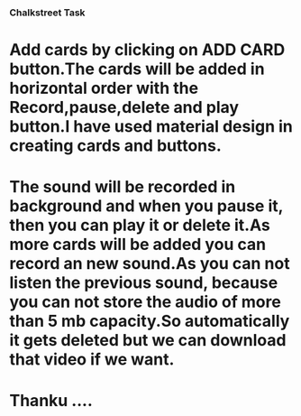 ### Chalkstreet Task
# Add cards by clicking on ADD CARD button.The cards will be added in horizontal order with the Record,pause,delete and play button.I have used material design in creating cards and buttons.
# The sound will be recorded in background and when you pause it, then you can play it or delete it.As more cards will be added you can record an new sound.As you can not listen the previous sound, because you can not store the audio of more than 5 mb capacity.So automatically it gets deleted but we can download that video if we want.
# Thanku ....
